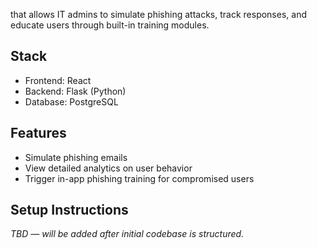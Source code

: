 that allows IT admins to simulate phishing attacks, track responses, and educate users through built-in training modules.

## Stack
- Frontend: React
- Backend: Flask (Python)
- Database: PostgreSQL

## Features
- Simulate phishing emails
- View detailed analytics on user behavior
- Trigger in-app phishing training for compromised users

## Setup Instructions
_TBD — will be added after initial codebase is structured._